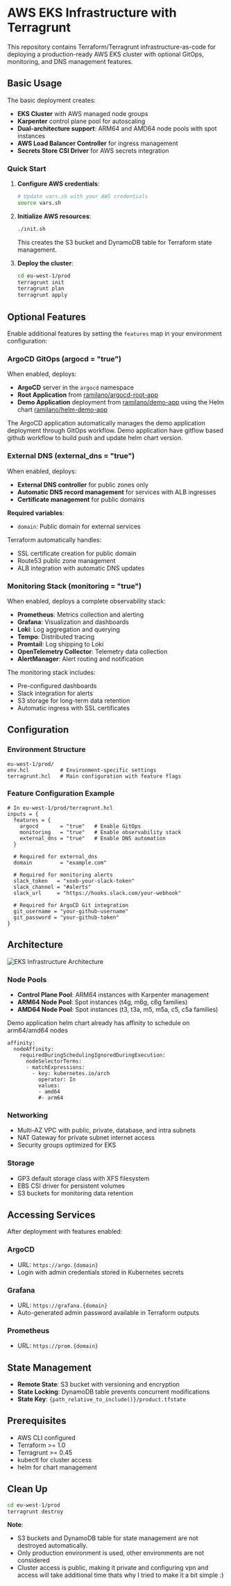# AWS EKS Infrastructure with Terragrunt

This repository contains Terraform/Terragrunt infrastructure-as-code for deploying a production-ready AWS EKS cluster with optional GitOps, monitoring, and DNS management features.

## Basic Usage

The basic deployment creates:
- **EKS Cluster** with AWS managed node groups
- **Karpenter** control plane pool for autoscaling
- **Dual-architecture support**: ARM64 and AMD64 node pools with spot instances
- **AWS Load Balancer Controller** for ingress management
- **Secrets Store CSI Driver** for AWS secrets integration

### Quick Start

1. **Configure AWS credentials**:
   ```bash
   # Update vars.sh with your AWS credentials
   source vars.sh
   ```

2. **Initialize AWS resources**:
   ```bash
   ./init.sh
   ```
   This creates the S3 bucket and DynamoDB table for Terraform state management.

3. **Deploy the cluster**:
   ```bash
   cd eu-west-1/prod
   terragrunt init
   terragrunt plan
   terragrunt apply
   ```

## Optional Features

Enable additional features by setting the `features` map in your environment configuration:

### ArgoCD GitOps (argocd = "true")

When enabled, deploys:
- **ArgoCD** server in the `argocd` namespace
- **Root Application** from [ramilano/argocd-root-app](https://github.com/ramilano/argocd-root-app.git)
- **Demo Application** deployment from [ramilano/demo-app](https://github.com/ramilano/demo-app.git) using the Helm chart [ramilano/helm-demo-app](https://github.com/ramilano/helm-demo-app.git)

The ArgoCD application automatically manages the demo application deployment through GitOps workflow.
Demo application have gitflow based github workflow to build push and update helm chart version.

### External DNS (external_dns = "true")

When enabled, deploys:
- **External DNS controller** for public zones only
- **Automatic DNS record management** for services with ALB ingresses
- **Certificate management** for public domains

**Required variables**:
- `domain`: Public domain for external services

Terraform automatically handles:
- SSL certificate creation for public domain
- Route53 public zone management
- ALB integration with automatic DNS updates

### Monitoring Stack (monitoring = "true")

When enabled, deploys a complete observability stack:
- **Prometheus**: Metrics collection and alerting
- **Grafana**: Visualization and dashboards
- **Loki**: Log aggregation and querying
- **Tempo**: Distributed tracing
- **Promtail**: Log shipping to Loki
- **OpenTelemetry Collector**: Telemetry data collection
- **AlertManager**: Alert routing and notification

The monitoring stack includes:
- Pre-configured dashboards
- Slack integration for alerts
- S3 storage for long-term data retention
- Automatic ingress with SSL certificates

## Configuration

### Environment Structure

```
eu-west-1/prod/
env.hcl          # Environment-specific settings
terragrunt.hcl   # Main configuration with feature flags
```

### Feature Configuration Example

```hcl
# In eu-west-1/prod/terragrunt.hcl
inputs = {
  features = {
    argocd       = "true"   # Enable GitOps
    monitoring   = "true"   # Enable observability stack
    external_dns = "true"   # Enable DNS automation
  }
  
  # Required for external_dns
  domain         = "example.com"
  
  # Required for monitoring alerts
  slack_token   = "xoxb-your-slack-token"
  slack_channel = "#alerts"
  slack_url     = "https://hooks.slack.com/your-webhook"
  
  # Required for ArgoCD Git integration
  git_username = "your-github-username"
  git_password = "your-github-token"
}
```

## Architecture

![EKS Infrastructure Architecture](diagram.png)

### Node Pools
- **Control Plane Pool**: ARM64 instances with Karpenter management
- **ARM64 Node Pool**: Spot instances (t4g, m6g, c6g families)
- **AMD64 Node Pool**: Spot instances (t3, t3a, m5, m5a, c5, c5a families)

Demo application helm chart already has affinity to schedule on arm64/amd64 nodes

```
affinity:
  nodeAffinity:
    requiredDuringSchedulingIgnoredDuringExecution:
      nodeSelectorTerms:
      - matchExpressions:
        - key: kubernetes.io/arch
          operator: In
          values:
          - amd64
          #- arm64
```


### Networking
- Multi-AZ VPC with public, private, database, and intra subnets
- NAT Gateway for private subnet internet access
- Security groups optimized for EKS

### Storage
- GP3 default storage class with XFS filesystem
- EBS CSI driver for persistent volumes
- S3 buckets for monitoring data retention

## Accessing Services

After deployment with features enabled:

### ArgoCD
- URL: `https://argo.{domain}`
- Login with admin credentials stored in Kubernetes secrets

### Grafana
- URL: `https://grafana.{domain}`
- Auto-generated admin password available in Terraform outputs

### Prometheus
- URL: `https://prom.{domain}`

## State Management

- **Remote State**: S3 bucket with versioning and encryption
- **State Locking**: DynamoDB table prevents concurrent modifications
- **State Key**: `{path_relative_to_include()}/product.tfstate`

## Prerequisites

- AWS CLI configured
- Terraform >= 1.0
- Terragrunt >= 0.45
- kubectl for cluster access
- helm for chart management

## Clean Up

```bash
cd eu-west-1/prod
terragrunt destroy
```

**Note**: 
- S3 buckets and DynamoDB table for state management are not destroyed automatically.
- Only production environment is used, other environments are not considered
- Cluster access is public, making it private and configuring vpn and access will take additional time thats why I tried to make it a bit simple :)